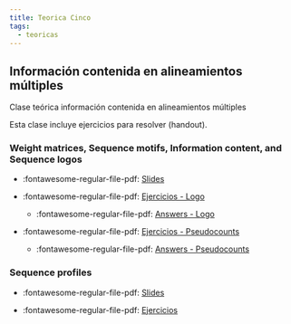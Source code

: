 ```yaml
---
title: Teorica Cinco
tags: 
  - teoricas
---
```


## Información contenida en alineamientos múltiples

 Clase teórica información contenida en alineamientos múltiples

 Esta clase incluye ejercicios para resolver (handout).

### Weight matrices, Sequence motifs, Information content, and Sequence logos

* :fontawesome-regular-file-pdf: [Slides](./files/PSSM_SeqProf_2020.pdf)

* :fontawesome-regular-file-pdf: [Ejercicios - Logo](./files/Ex_Logo.pdf)

    * :fontawesome-regular-file-pdf: [Answers - Logo](./files/Ex_Logo_ans.pdf)

* :fontawesome-regular-file-pdf: [Ejercicios - Pseudocounts](./files/Estimationofpseudocounts_2010.pdf)

    * :fontawesome-regular-file-pdf: [Answers - Pseudocounts](./files/Estimationofpseudocounts_2010.pdf)

<!--
![type:video](https://www.youtube.com/embed/2f_ZSic28ko)
-->

### Sequence profiles

* :fontawesome-regular-file-pdf: [Slides](./files/SeqProf_2020.pdf)

* :fontawesome-regular-file-pdf: [Ejercicios](./files/Psi_blast_ex.pdf)

<!--
![type:video](https://www.youtube.com/embed/ZWxALGN_400)
-->

 <!--
![type:video]()
-->